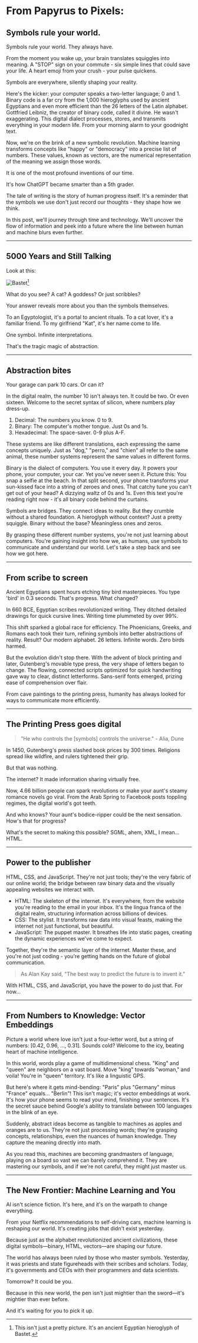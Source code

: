 # From Papyrus to Pixels: 
## Symbols rule your world.

Symbols rule your world. They always have.

From the moment you wake up, your brain translates squiggles into meaning. 
A "STOP" sign on your commute - six simple lines that could save your life. 
A heart emoji from your crush - your pulse quickens.

Symbols are everywhere, silently shaping your reality.

Here's the kicker: your computer speaks a two-letter language; 0 and 1.
Binary code is a far cry from the 1,000 hieroglyphs used by ancient Egyptians and even more efficient than the 26 letters of the Latin alphabet. 
Gottfried Leibniz, the creator of binary code, called it divine. He wasn't exaggerating.
This digital dialect processes, stores, and transmits everything in your modern life. From your morning alarm to your goodnight text.

Now, we're on the brink of a new symbolic revolution. 
Machine learning transforms concepts like "happy" or "democracy" into a precise list of numbers. These values, known as vectors, are the numerical representation of the meaning we assign those words. 

It is one of the most profound inventions of our time.

It's how ChatGPT became smarter than a 5th grader.

The tale of writing is the story of human progress itself. It's a reminder that the symbols we use don't just record our thoughts - they shape how we think.

In this post, we'll journey through time and technology. 
We'll uncover the flow of information and peek into a future where the line between human and machine blurs even further.

---

## 5000 Years and Still Talking

Look at this:

![Bastet](./assets/bastet-hieroglyph.jpg)[^1]

[^1]: This isn't just a pretty picture. It's an ancient Egyptian hieroglyph of Bastet.

What do you see? A cat? A goddess? Or just scribbles?

Your answer reveals more about you than the symbols themselves.

To an Egyptologist, it's a portal to ancient rituals. To a cat lover, it's a familiar friend. To my girlfriend "Kat", it's her name come to life.

One symbol. Infinite interpretations.

That's the tragic magic of abstraction.

---

## Abstraction bites

Your garage can park 10 cars. Or can it?

In the digital realm, the number 10 isn't always ten. It could be two. Or even sixteen. 
Welcome to the secret syntax of silicon, where numbers play dress-up.

1. Decimal: The numbers you know. 0 to 9.
2. Binary: The computer's mother tongue. Just 0s and 1s.
3. Hexadecimal: The space-saver. 0-9 plus A-F.

These systems are like different translations, each expressing the same concepts uniquely. Just as "dog," "perro," and "chien" all refer to the same animal, these number systems represent the same values in different forms.

Binary is the dialect of computers. You use it every day. It powers your phone, your computer, your car. Yet you've never seen it.
Picture this: You snap a selfie at the beach. In that split second, your phone transforms your sun-kissed face into a string of zeroes and ones.
That catchy tune you can't get out of your head? A dizzying waltz of 0s and 1s. 
Even this text you're reading right now - it's all binary code behind the curtains.


Symbols are bridges. They connect ideas to reality. But they crumble without a shared foundation.
A hieroglyph without context? Just a pretty squiggle. 
Binary without the base? Meaningless ones and zeros.

By grasping these different number systems, you're not just learning about computers. You're gaining insight into how we, as humans, use symbols to communicate and understand our world. 
Let's take a step back and see how we got here.

---

## From scribe to screen

Ancient Egyptians spent hours etching tiny bird masterpieces. You type 'bird' in 0.3 seconds. That's progress.
What changed?

In 660 BCE, Egyptian scribes revolutionized writing. They ditched detailed drawings for quick cursive lines. Writing time plummeted by over 99%.

This shift sparked a global race for efficiency. The Phoenicians, Greeks, and Romans each took their turn, refining symbols into better abstractions of reality. Result? Our modern alphabet. 26 letters. Infinite words. Zero birds harmed.

But the evolution didn't stop there. With the advent of block printing and later, Gutenberg's movable type press, the very shape of letters began to change. The flowing, connected scripts optimized for quick handwriting gave way to clear, distinct letterforms. Sans-serif fonts emerged, prizing ease of comprehension over flair.

From cave paintings to the printing press, humanity has always looked for ways to communicate more efficiently.

---

## The Printing Press goes digital

> "He who controls the [symbols] controls the universe." - Alia, Dune

In 1450, Gutenberg's press slashed book prices by 300 times. Religions spread like wildfire, and rulers tightened their grip.

But that was nothing.

The internet? It made information sharing virtually free.

Now, 4.66 billion people can spark revolutions or make your aunt's steamy romance novels go viral. From the Arab Spring to Facebook posts toppling regimes, the digital world's got teeth. 

And who knows? Your aunt's bodice-ripper could be the next sensation. How's that for progress?

What's the secret to making this possible? SGML, ahem, XML, I mean... HTML.

---

## Power to the publisher

HTML, CSS, and JavaScript. They're not just tools; they're the very fabric of our online world; the bridge between raw binary data and the visually appealing websites we interact with.

- HTML: The skeleton of the internet. It's everywhere, from the website you're reading to the email in your inbox. It's the lingua franca of the digital realm, structuring information across billions of devices.
- CSS: The stylist. It transforms raw data into visual feasts, making the internet not just functional, but beautiful.
- JavaScript: The puppet master. It breathes life into static pages, creating the dynamic experiences we've come to expect.

Together, they're the semantic layer of the internet.
Master these, and you're not just coding - you're getting hands on the future of global communication.

> As Alan Kay said, "The best way to predict the future is to invent it."

With HTML, CSS, and JavaScript, you have the power to do just that. For now...

---

## From Numbers to Knowledge: Vector Embeddings

Picture a world where love isn't just a four-letter word, but a string of numbers: [0.42, 0.96, ..., 0.31]. Sounds cold? Welcome to the icy, beating heart of machine intelligence.

In this world, words play a game of multidimensional chess. "King" and "queen" are neighbors on a vast board. Move "king" towards "woman," and voila! You're in "queen" territory. It's like a linguistic GPS.

But here's where it gets mind-bending: "Paris" plus "Germany" minus "France" equals... "Berlin"! This isn't magic; it's vector embeddings at work. It's how your phone seems to read your mind, finishing your sentences. It's the secret sauce behind Google's ability to translate between 100 languages in the blink of an eye.

Suddenly, abstract ideas become as tangible to machines as apples and oranges are to us. They're not just processing words; they're grasping concepts, relationships, even the nuances of human knowledge. They capture the meaning directly into math.

As you read this, machines are becoming grandmasters of language, playing on a board so vast we can barely comprehend it. They are mastering our symbols, and if we're not careful, they might just master us.

---

## The New Frontier: Machine Learning and You

AI isn't science fiction. It's here, and it's on the warpath to change everything.

From your Netflix recommendations to self-driving cars, machine learning is reshaping our world. It's creating jobs that didn't exist yesterday.

Because just as the alphabet revolutionized ancient civilizations, these digital symbols—binary, HTML, vectors—are shaping our future.

The world has always been ruled by those who master symbols. Yesterday, it was priests and state figureheads with their scribes and scholars. Today, it's governments and CEOs with their programmers and data scientists.

Tomorrow? It could be you. 

Because in this new world, the pen isn't just mightier than the sword—it's mightier than ever before.

And it's waiting for you to pick it up.